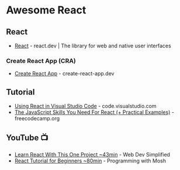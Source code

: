 # Awesome React

## React
* [React](https://react.dev/) - react.dev | The library for web and native user interfaces

### Create React App (CRA)
* [Create React App](https://create-react-app.dev/) - create-react-app.dev

## Tutorial
* [Using React in Visual Studio Code](https://code.visualstudio.com/docs/nodejs/reactjs-tutorial) - code.visualstudio.com
* [The JavaScript Skills You Need For React (+ Practical Examples)](https://www.freecodecamp.org/news/javascript-skills-you-need-for-react-practical-examples/) - freecodecamp.org

## YouTube 📺
* [Learn React With This One Project ~43min](https://youtu.be/Rh3tobg7hEo?si=4Mb70dEBf5sFdkXU) - Web Dev Simplified
* [React Tutorial for Beginners ~80min](https://www.youtube.com/watch?v=SqcY0GlETPk) - Programming with Mosh
